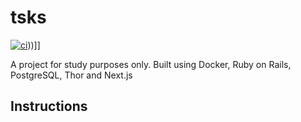 # tsks

[![ci](https://github.com/luanrv00/tsks/actions/workflows/ci.yml/badge.svg)](https://github.com/luanrv00/tsks/actions/workflows/ci.yml)))]]

A project for study purposes only. Built using Docker, Ruby on Rails, PostgreSQL, Thor and Next.js

## Instructions
